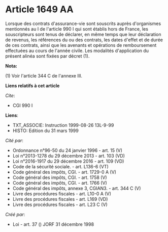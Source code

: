 # Article 1649 AA

Lorsque des contrats d'assurance-vie sont souscrits auprès d'organismes mentionnés au I de l'article 990 I qui sont établis
hors de France, les souscripteurs sont tenus de déclarer, en même temps que leur déclaration de revenus, les références du ou
des contrats, les dates d'effet et de durée de ces contrats, ainsi que les avenants et opérations de remboursement effectuées
au cours de l'année civile. Les modalités d'application du présent alinéa sont fixées par décret (1).

**Nota:**

(1) Voir l'article 344 C de l'annexe III.

**Liens relatifs à cet article**

_Cite_:

  - CGI 990 I

**Liens**:

  - TXT_ASSOCIE: Instruction 1999-08-26 13L-9-99
  - HISTO: Edition du 31 mars 1999

_Cité par_:

  - Ordonnance n°96-50 du 24 janvier 1996 - art. 15 (V)
  - Loi n°2013-1278 du 29 décembre 2013 - art. 103 (VD)
  - Loi n°2016-1917 du 29 décembre 2016 - art. 109 (VD)
  - Code de la sécurité sociale. - art. L136-6 (VT)
  - Code général des impôts, CGI. - art. 1729-0 A (V)
  - Code général des impôts, CGI. - art. 1758 (V)
  - Code général des impôts, CGI. - art. 1766 (V)
  - Code général des impôts, annexe 3, CGIAN3. - art. 344 C (V)
  - Livre des procédures fiscales - art. L10-0 A (V)
  - Livre des procédures fiscales - art. L169 (VD)
  - Livre des procédures fiscales - art. L23 C (V)

_Créé par_:

  - Loi - art. 37 () JORF 31 décembre 1998
